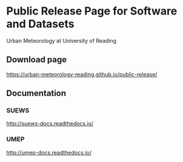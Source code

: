 # Public Release Page for Software and Datasets
Urban Meteorology at University of Reading

## Download page
https://urban-meteorology-reading.github.io/public-release/


## Documentation

### SUEWS
http://suews-docs.readthedocs.io/

### UMEP
http://umep-docs.readthedocs.io/
